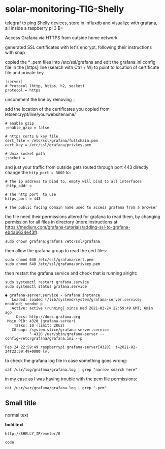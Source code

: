 # solar-monitoring-TIG-Shelly
telegraf to ping Shelly devices, store in influxdb and visualize with grafana, all inside a raspberry pi 3 B+

Access Grafana via HTTPS from outside home network

generated SSL certificates with let's encrypt, following their instructions with snap

copied the * .pem files into /etc/ssl/grafana and edit the grafana.ini config file in the [https] line (search with Ctrl + W) to point to location of certificate file and private key

```
[server]
# Protocol (http, https, h2, socket)
protocol = https
```
uncomment the line by removing ``` ; ```

add the location of the certificates you copied from letsencrypt/live/yourwebsitename/
```
# enable gzip
;enable_gzip = false

# https certs & key file
cert_file = /etc/ssl/grafana/fullchain.pem
cert_key = /etc/ssl/grafana/privkey.pem

# Unix socket path
;socket =
```

and just your traffic from outside gets routed through port 443 directly change the ```http_port = 3000``` to:
```
# The ip address to bind to, empty will bind to all interfaces
;http_addr =

# The http port  to use
https_port = 443

# The public facing domain name used to access grafana from a browser
```

the file need their permissions altered for grafana to read them, by changing permission for all files in directory (more instructions at https://medium.com/grafana-tutorials/adding-ssl-to-grafana-eb4ab634e43f):
```
sudo chown grafana:grafana /etc/ssl/grafana
```
then allow the grafana group to read the cert files:
```
sudo chmod 640 /etc/ssl/grafana/cert.pem
sudo chmod 640 /etc/ssl/grafana/privkey.pem
```

then restart the grafana service and check that is running alright:
```
sudo systemctl restart grafana.service
sudo systemctl status grafana.service

● grafana-server.service - Grafana instance
   Loaded: loaded (/lib/systemd/system/grafana-server.service; enabled; vendor p
   Active: active (running) since Wed 2021-02-24 22:59:49 GMT; 6min ago
     Docs: http://docs.grafana.org
 Main PID: 4320 (grafana-server)
    Tasks: 10 (limit: 2062)
   CGroup: /system.slice/grafana-server.service
           └─4320 /usr/sbin/grafana-server --config=/etc/grafana/grafana.ini --p

Feb 24 22:59:49 raspberrypi grafana-server[4320]: t=2021-02-24T22:59:49+0000 lvl
```

to check the grafana log file in case something goes wrong:
```
cat /usr/log/grafana/grafana.log | grep "narrow search here"
```
in my case as I was having trouble with the pem file permissions:
```
cat /usr/var/grafana/grafana.log | grep ".pem"
```

## Small title ##

normal text

**bold text** 
```
http://SHELLY_IP/emeter/0
```

```
code
```
